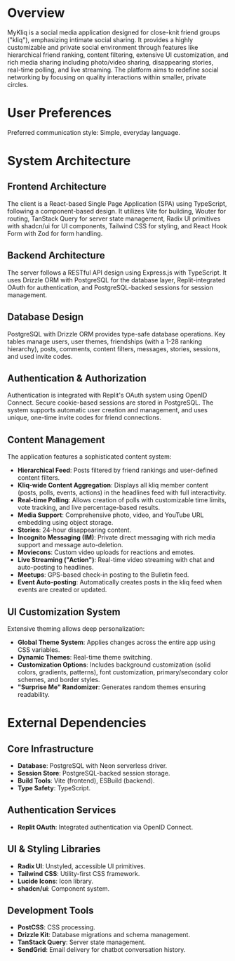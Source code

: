 # Overview

MyKliq is a social media application designed for close-knit friend groups ("kliq"), emphasizing intimate social sharing. It provides a highly customizable and private social environment through features like hierarchical friend ranking, content filtering, extensive UI customization, and rich media sharing including photo/video sharing, disappearing stories, real-time polling, and live streaming. The platform aims to redefine social networking by focusing on quality interactions within smaller, private circles.

# User Preferences

Preferred communication style: Simple, everyday language.

# System Architecture

## Frontend Architecture
The client is a React-based Single Page Application (SPA) using TypeScript, following a component-based design. It utilizes Vite for building, Wouter for routing, TanStack Query for server state management, Radix UI primitives with shadcn/ui for UI components, Tailwind CSS for styling, and React Hook Form with Zod for form handling.

## Backend Architecture
The server follows a RESTful API design using Express.js with TypeScript. It uses Drizzle ORM with PostgreSQL for the database layer, Replit-integrated OAuth for authentication, and PostgreSQL-backed sessions for session management.

## Database Design
PostgreSQL with Drizzle ORM provides type-safe database operations. Key tables manage users, user themes, friendships (with a 1-28 ranking hierarchy), posts, comments, content filters, messages, stories, sessions, and used invite codes.

## Authentication & Authorization
Authentication is integrated with Replit's OAuth system using OpenID Connect. Secure cookie-based sessions are stored in PostgreSQL. The system supports automatic user creation and management, and uses unique, one-time invite codes for friend connections.

## Content Management
The application features a sophisticated content system:
- **Hierarchical Feed**: Posts filtered by friend rankings and user-defined content filters.
- **Kliq-wide Content Aggregation**: Displays all kliq member content (posts, polls, events, actions) in the headlines feed with full interactivity.
- **Real-time Polling**: Allows creation of polls with customizable time limits, vote tracking, and live percentage-based results.
- **Media Support**: Comprehensive photo, video, and YouTube URL embedding using object storage.
- **Stories**: 24-hour disappearing content.
- **Incognito Messaging (IM)**: Private direct messaging with rich media support and message auto-deletion.
- **Moviecons**: Custom video uploads for reactions and emotes.
- **Live Streaming ("Action")**: Real-time video streaming with chat and auto-posting to headlines.
- **Meetups**: GPS-based check-in posting to the Bulletin feed.
- **Event Auto-posting**: Automatically creates posts in the kliq feed when events are created or updated.

## UI Customization System
Extensive theming allows deep personalization:
- **Global Theme System**: Applies changes across the entire app using CSS variables.
- **Dynamic Themes**: Real-time theme switching.
- **Customization Options**: Includes background customization (solid colors, gradients, patterns), font customization, primary/secondary color schemes, and border styles.
- **"Surprise Me" Randomizer**: Generates random themes ensuring readability.

# External Dependencies

## Core Infrastructure
- **Database**: PostgreSQL with Neon serverless driver.
- **Session Store**: PostgreSQL-backed session storage.
- **Build Tools**: Vite (frontend), ESBuild (backend).
- **Type Safety**: TypeScript.

## Authentication Services
- **Replit OAuth**: Integrated authentication via OpenID Connect.

## UI & Styling Libraries
- **Radix UI**: Unstyled, accessible UI primitives.
- **Tailwind CSS**: Utility-first CSS framework.
- **Lucide Icons**: Icon library.
- **shadcn/ui**: Component system.

## Development Tools
- **PostCSS**: CSS processing.
- **Drizzle Kit**: Database migrations and schema management.
- **TanStack Query**: Server state management.
- **SendGrid**: Email delivery for chatbot conversation history.